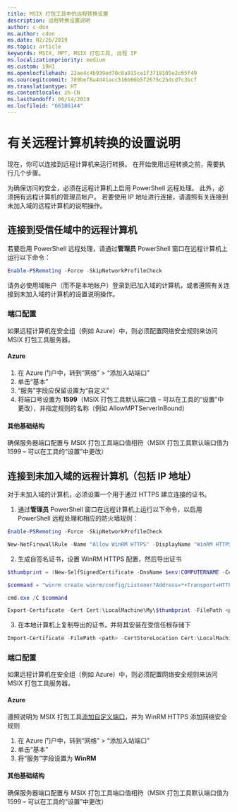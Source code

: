 ```yaml
---
title: MSIX 打包工具中的远程转换设置
description: 远程转换设置说明
author: c-don
ms.author: cdon
ms.date: 02/26/2019
ms.topic: article
keywords: MSIX, MPT, MSIX 打包工具, 远程 IP
ms.localizationpriority: medium
ms.custom: 19H1
ms.openlocfilehash: 22ae4c4b939ed70c8a915ce1f3718105e2c65f49
ms.sourcegitcommit: 789bef8a4d41acc516b66b5f2675c25dcd7c3bcf
ms.translationtype: HT
ms.contentlocale: zh-CN
ms.lasthandoff: 06/14/2019
ms.locfileid: "66186144"
---
```

# <a name="setup-instructions-for-remote-machine-conversions"></a>有关远程计算机转换的设置说明 

现在，你可以连接到远程计算机来运行转换。 在开始使用远程转换之前，需要执行几个步骤。  

为确保访问的安全，必须在远程计算机上启用 PowerShell 远程处理。 此外，必须拥有远程计算机的管理员帐户。  若要使用 IP 地址进行连接，请遵照有关连接到未加入域的远程计算机的说明操作。 

## <a name="connecting-to-a-remote-machine-in-a-trusted-domain"></a>连接到受信任域中的远程计算机 

若要启用 PowerShell 远程处理，请通过**管理员** PowerShell 窗口在远程计算机上运行以下命令： 

``` PowerShell
Enable-PSRemoting -Force -SkipNetworkProfileCheck 
```

请务必使用域帐户（而不是本地帐户）登录到已加入域的计算机，或者遵照有关连接到未加入域的计算机的设置说明操作。 

### <a name="port-configuration"></a>端口配置 

如果远程计算机在安全组（例如 Azure）中，则必须配置网络安全规则来访问 MSIX 打包工具服务器。  

#### <a name="azure"></a>Azure 

1. 在 Azure 门户中，转到“网络” > “添加入站端口”   
2. 单击“基本” 
3. “服务”字段应保留设置为“自定义” 
4. 将端口号设置为 **1599**（MSIX 打包工具默认端口值 – 可以在工具的“设置”中更改），并指定规则的名称（例如 AllowMPTServerInBound） 

#### <a name="other-infrastructure"></a>其他基础结构 

确保服务器端口配置与 MSIX 打包工具端口值相符（MSIX 打包工具默认端口值为 1599 – 可以在工具的“设置”中更改） 

## <a name="connecting-to-a-non-domain-joined-remote-machineincludes-ip-addresses"></a>连接到未加入域的远程计算机（包括 IP 地址） 

对于未加入域的计算机，必须设置一个用于通过 HTTPS 建立连接的证书。 

1. 通过**管理员** PowerShell 窗口在远程计算机上运行以下命令，以启用 PowerShell 远程处理和相应的防火墙规则： 

``` PowerShell
Enable-PSRemoting -Force -SkipNetworkProfileCheck  

New-NetFirewallRule -Name "Allow WinRM HTTPS" -DisplayName "WinRM HTTPS" -Enabled  True -Profile Any -Action Allow -Direction Inbound -LocalPort 5986 -Protocol TCP 
```
 
2. 生成自签名证书，设置 WinRM HTTPS 配置，然后导出证书 

``` PowerShell
$thumbprint = (New-SelfSignedCertificate -DnsName $env:COMPUTERNAME -CertStoreLocation Cert:\LocalMachine\My -KeyExportPolicy NonExportable).Thumbprint 

$command = "winrm create winrm/config/Listener?Address=*+Transport=HTTPS @{Hostname=""$env:computername"";CertificateThumbprint=""$thumbprint""}" 

cmd.exe /C $command 

Export-Certificate -Cert Cert:\LocalMachine\My\$thumbprint -FilePath <path_to_cer_file> 
```

3. 在本地计算机上复制导出的证书，并将其安装在受信任根存储下 

``` PowerShell
Import-Certificate -FilePath <path> -CertStoreLocation Cert:\LocalMachine\Root 
``` 

### <a name="port-configuration"></a>端口配置 

如果远程计算机在安全组（例如 Azure）中，则必须配置网络安全规则来访问 MSIX 打包工具服务器。  

#### <a name="azure"></a>Azure 

遵照说明为 MSIX 打包工具[添加自定义端口](#azure)，并为 WinRM HTTPS 添加网络安全规则 

1. 在 Azure 门户中，转到“网络” > “添加入站端口”   
2. 单击“基本”  
3. 将“服务”字段设置为 **WinRM**

#### <a name="other-infrastructure"></a>其他基础结构 

确保服务器端口配置与 MSIX 打包工具端口值相符（MSIX 打包工具默认端口值为 1599 – 可以在工具的“设置”中更改） 
